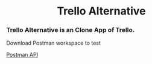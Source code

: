 <h1 align="center">Trello Alternative</h1>

<h3>Trello Alternative is an Clone App of Trello.</h3>
<p>Download Postman workspace to test</p>
<a href="https://www.postman.com/red-sunset-304499/workspace/trello-alternative">Postman API</a>
